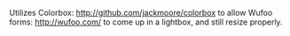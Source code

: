 Utilizes Colorbox: http://github.com/jackmoore/colorbox
to allow Wufoo forms: http://wufoo.com/
to come up in a lightbox, and still resize properly.